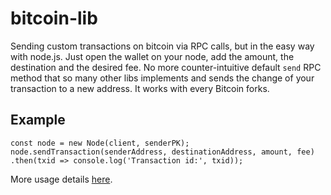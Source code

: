 # bitcoin-lib
Sending custom transactions on bitcoin via RPC calls, but in the easy way with node.js. Just open the wallet on your node, add the amount, the destination and the desired fee. No more counter-intuitive default ``send`` RPC method that so many other libs implements and sends the change of your transaction to a new address. It works with every Bitcoin forks.

## Example
```
const node = new Node(client, senderPK);
node.sendTransaction(senderAddress, destinationAddress, amount, fee)
.then(txid => console.log('Transaction id:', txid));
```
More usage details [here](example.js).
